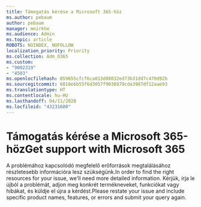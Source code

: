 ```yaml
---
title: Támogatás kérése a Microsoft 365-höz
ms.author: pebaum
author: pebaum
manager: mnirkhe
ms.audience: Admin
ms.topic: article
ROBOTS: NOINDEX, NOFOLLOW
localization_priority: Priority
ms.collection: Adm_O365
ms.custom:
- "9002319"
- "4503"
ms.openlocfilehash: 059655cfcf6ca013d08032ed73b31dd7c470d92b
ms.sourcegitcommit: 6010e6b55f6d3057f9038979cda3987df12aae93
ms.translationtype: HT
ms.contentlocale: hu-HU
ms.lasthandoff: 04/11/2020
ms.locfileid: "43231600"
---
```

# <a name="get-support-with-microsoft-365"></a><span data-ttu-id="0fbba-102">Támogatás kérése a Microsoft 365-höz</span><span class="sxs-lookup"><span data-stu-id="0fbba-102">Get support with Microsoft 365</span></span>

<span data-ttu-id="0fbba-103">A problémához kapcsolódó megfelelő erőforrások megtalálásához részletesebb információra lesz szükségünk.</span><span class="sxs-lookup"><span data-stu-id="0fbba-103">In order to find the right resources for your issue, we'll need more detailed information.</span></span> <span data-ttu-id="0fbba-104">Kérjük, írja le újból a problémát, adjon meg konkrét termékneveket, funkciókat vagy hibákat, és küldje el újra a kérdést.</span><span class="sxs-lookup"><span data-stu-id="0fbba-104">Please restate your issue and include specific product names, features, or errors and submit your query again.</span></span>
